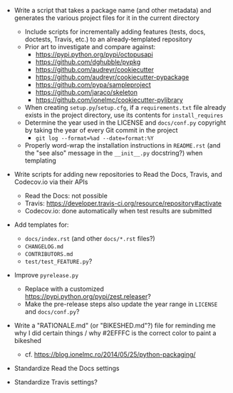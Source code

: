 - Write a script that takes a package name (and other metadata) and generates
  the various project files for it in the current directory
    - Include scripts for incrementally adding features (tests, docs, doctests,
      Travis, etc.) to an already-templated repository
    - Prior art to investigate and compare against:
        - https://pypi.python.org/pypi/octopusapi
        - https://github.com/dghubble/pypkg
        - https://github.com/audreyr/cookiecutter
        - https://github.com/audreyr/cookiecutter-pypackage
        - https://github.com/pypa/sampleproject
        - https://github.com/jaraco/skeleton
        - https://github.com/ionelmc/cookiecutter-pylibrary
    - When creating `setup.py`/`setup.cfg`, if a `requirements.txt` file
      already exists in the project directory, use its contents for
      `install_requires`
    - Determine the year used in the LICENSE and `docs/conf.py` copyright by
      taking the year of every Git commit in the project
        - `git log --format=%ad --date=format:%Y`
    - Properly word-wrap the installation instructions in `README.rst` (and the
      "see also" message in the `__init__.py` docstring?) when templating

- Write scripts for adding new repositories to Read the Docs, Travis, and
  Codecov.io via their APIs
    - Read the Docs: not possible
    - Travis: <https://developer.travis-ci.org/resource/repository#activate>
    - Codecov.io: done automatically when test results are submitted
- Add templates for:
    - `docs/index.rst` (and other `docs/*.rst` files?)
    - `CHANGELOG.md`
    - `CONTRIBUTORS.md`
    - `test/test_FEATURE.py`?
- Improve `pyrelease.py`
    - Replace with a customized <https://pypi.python.org/pypi/zest.releaser>?
    - Make the pre-release steps also update the year range in `LICENSE` and
      `docs/conf.py`?

- Write a "RATIONALE.md" (or "BIKESHED.md"?) file for reminding me why I did
  certain things / why #2EFFFC is the correct color to paint a bikeshed
    - cf. <https://blog.ionelmc.ro/2014/05/25/python-packaging/>
- Standardize Read the Docs settings
- Standardize Travis settings?
